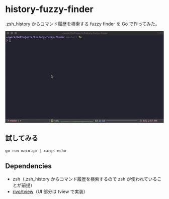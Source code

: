 # history-fuzzy-finder

.zsh_history からコマンド履歴を検索する fuzzy finder を Go で作ってみた。

![output](screen.gif)

## 試してみる

```
go run main.go | xargs echo
```

## Dependencies

- zsh（.zsh_history からコマンド履歴を検索するので zsh が使われていることが前提）
- [rivo/tview](https://github.com/rivo/tview)（UI 部分は tview で実装）
